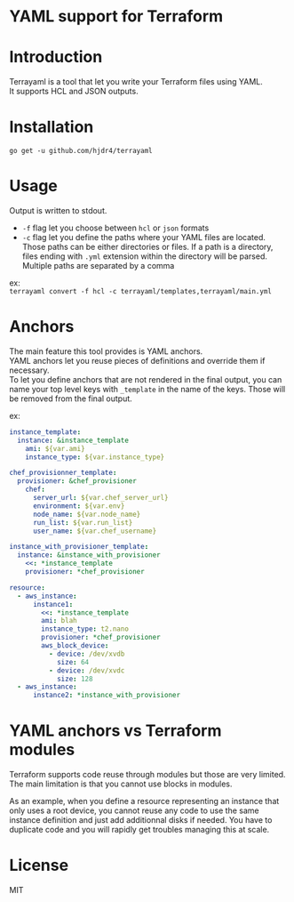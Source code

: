 YAML support for Terraform
===

# Introduction
Terrayaml is a tool that let you write your Terraform files using YAML.  
It supports HCL and JSON outputs.

# Installation
`go get -u github.com/hjdr4/terrayaml`

# Usage
Output is written to stdout.  

- `-f` flag let you choose between `hcl` or `json` formats
- `-c` flag let you define the paths where your YAML files are located. Those paths can be either directories or files. If a path is a directory, files ending with `.yml` extension within the directory will be parsed. Multiple paths are separated by a comma

ex:  
`terrayaml convert -f hcl -c terrayaml/templates,terrayaml/main.yml`

# Anchors
The main feature this tool provides is YAML anchors.    
YAML anchors let you reuse pieces of definitions and override them if necessary.  
To let you define anchors that are not rendered in the final output, you can name your top level keys with `_template` in the name of the keys. Those will be removed from the final output.

ex:
```yaml
instance_template:
  instance: &instance_template
    ami: ${var.ami}
    instance_type: ${var.instance_type}

chef_provisionner_template:
  provisioner: &chef_provisioner
    chef:
      server_url: ${var.chef_server_url}
      environment: ${var.env}
      node_name: ${var.node_name}
      run_list: ${var.run_list}
      user_name: ${var.chef_username}

instance_with_provisioner_template:
  instance: &instance_with_provisioner
    <<: *instance_template
    provisioner: *chef_provisioner

resource:
  - aws_instance:
      instance1:
        <<: *instance_template
        ami: blah
        instance_type: t2.nano
        provisioner: *chef_provisioner
        aws_block_device:
          - device: /dev/xvdb
            size: 64
          - device: /dev/xvdc
            size: 128
  - aws_instance:
      instance2: *instance_with_provisioner
```

# YAML anchors vs Terraform modules
Terraform supports code reuse through modules but those are very limited. The main limitation is that you cannot use blocks in modules.  

As an example, when you define a resource representing an instance that only uses a root device, you cannot reuse any code to use the same instance definition and just add additionnal disks if needed. You have to duplicate code and you will rapidly get troubles managing this at scale.

# License
MIT
